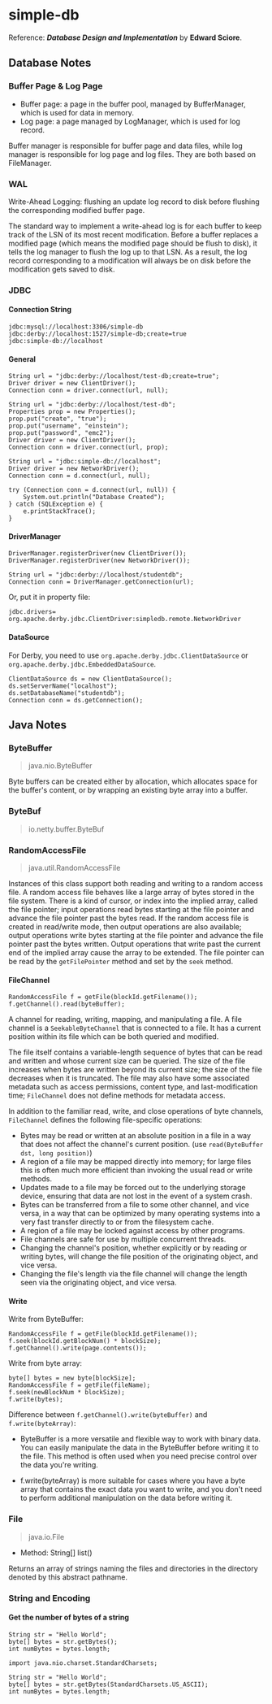 # simple-db
Reference: ___Database Design and Implementation___ by __Edward Sciore__.

## Database Notes
### Buffer Page & Log Page
- Buffer page: a page in the buffer pool, managed by BufferManager, which is used for data in memory.
- Log page: a page managed by LogManager, which is used for log record.

Buffer manager is responsible for buffer page and data files, while log manager is responsible for log page and log files.
They are both based on FileManager.

### WAL
Write-Ahead Logging: flushing an update log record to disk before flushing the corresponding modified buffer page.

The standard way to implement a write-ahead log is for each buffer to keep track of the LSN of its most recent modification. 
Before a buffer replaces a modified page (which means the modified page should be flush to disk), it tells the log manager to flush the log up to that LSN. 
As a result, the log record corresponding to a modification will always be on disk before the modification gets saved to disk.

### JDBC
#### Connection String
```
jdbc:mysql://localhost:3306/simple-db
jdbc:derby://localhost:1527/simple-db;create=true
jdbc:simple-db://localhost
```

#### General
```
String url = "jdbc:derby://localhost/test-db;create=true"; 
Driver driver = new ClientDriver();
Connection conn = driver.connect(url, null);
```

```
String url = "jdbc:derby://localhost/test-db"; 
Properties prop = new Properties(); 
prop.put("create", "true"); 
prop.put("username", "einstein"); 
prop.put("password", "emc2");
Driver driver = new ClientDriver(); 
Connection conn = driver.connect(url, prop);
```

```
String url = "jdbc:simple-db://localhost"; 
Driver driver = new NetworkDriver();
Connection conn = d.connect(url, null);
```

```
try (Connection conn = d.connect(url, null)) { 
    System.out.println("Database Created");
} catch (SQLException e) {
    e.printStackTrace();
}
```

#### DriverManager
```
DriverManager.registerDriver(new ClientDriver()); 
DriverManager.registerDriver(new NetworkDriver()); 

String url = "jdbc:derby://localhost/studentdb"; 
Connection conn = DriverManager.getConnection(url);
```

Or, put it in property file:
```
jdbc.drivers=
org.apache.derby.jdbc.ClientDriver:simpledb.remote.NetworkDriver
```

#### DataSource
For Derby, you need to use `org.apache.derby.jdbc.ClientDataSource` or `org.apache.derby.jdbc.EmbeddedDataSource`.
```
ClientDataSource ds = new ClientDataSource(); 
ds.setServerName("localhost"); 
ds.setDatabaseName("studentdb");
Connection conn = ds.getConnection();
```

## Java Notes
### ByteBuffer
> java.nio.ByteBuffer

Byte buffers can be created either by allocation, which allocates space for the buffer's content, or by wrapping an existing byte array into a buffer.

### ByteBuf
> io.netty.buffer.ByteBuf

### RandomAccessFile
> java.util.RandomAccessFile

Instances of this class support both reading and writing to a random access file. A random access file behaves like a large array of bytes stored in the file system. 
There is a kind of cursor, or index into the implied array, called the file pointer; input operations read bytes starting at the file pointer and advance the file pointer past the bytes read. 
If the random access file is created in read/write mode, then output operations are also available; output operations write bytes starting at the file pointer and advance the file pointer past the bytes written.
Output operations that write past the current end of the implied array cause the array to be extended. 
The file pointer can be read by the `getFilePointer` method and set by the `seek` method.

#### FileChannel
```
RandomAccessFile f = getFile(blockId.getFilename());
f.getChannel().read(byteBuffer);
```

A channel for reading, writing, mapping, and manipulating a file.
A file channel is a `SeekableByteChannel` that is connected to a file. It has a current position within its file which can be both queried and modified. 

The file itself contains a variable-length sequence of bytes that can be read and written and whose current size can be queried. 
The size of the file increases when bytes are written beyond its current size; the size of the file decreases when it is truncated. 
The file may also have some associated metadata such as access permissions, content type, and last-modification time; `FileChannel` does not define methods for metadata access.

In addition to the familiar read, write, and close operations of byte channels, `FileChannel` defines the following file-specific operations:

- Bytes may be read or written at an absolute position in a file in a way that does not affect the channel's current position. (use `read(ByteBuffer dst, long position)`)
- A region of a file may be mapped directly into memory; for large files this is often much more efficient than invoking the usual read or write methods.
- Updates made to a file may be forced out to the underlying storage device, ensuring that data are not lost in the event of a system crash.
- Bytes can be transferred from a file to some other channel, and vice versa, in a way that can be optimized by many operating systems into a very fast transfer directly to or from the filesystem cache.
- A region of a file may be locked against access by other programs.
- File channels are safe for use by multiple concurrent threads.
- Changing the channel's position, whether explicitly or by reading or writing bytes, will change the file position of the originating object, and vice versa. 
- Changing the file's length via the file channel will change the length seen via the originating object, and vice versa.

#### Write
Write from ByteBuffer:
```
RandomAccessFile f = getFile(blockId.getFilename());
f.seek(blockId.getBlockNum() * blockSize);
f.getChannel().write(page.contents());
```

Write from byte array:
```
byte[] bytes = new byte[blockSize];
RandomAccessFile f = getFile(fileName);
f.seek(newBlockNum * blockSize);
f.write(bytes);
```

Difference between `f.getChannel().write(byteBuffer)` and `f.write(byteArray)`:
- ByteBuffer is a more versatile and flexible way to work with binary data.
  You can easily manipulate the data in the ByteBuffer before writing it to the file.
  This method is often used when you need precise control over the data you're writing.

- f.write(byteArray) is more suitable for cases where you have a byte array that contains the exact data you want to write,
  and you don't need to perform additional manipulation on the data before writing it.

### File
> java.io.File

- Method: String[] list()

Returns an array of strings naming the files and directories in the directory denoted by this abstract pathname.

### String and Encoding
#### Get the number of bytes of a string
```
String str = "Hello World";
byte[] bytes = str.getBytes();
int numBytes = bytes.length;
```

```
import java.nio.charset.StandardCharsets;

String str = "Hello World";
byte[] bytes = str.getBytes(StandardCharsets.US_ASCII);
int numBytes = bytes.length;
```
